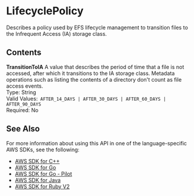 # LifecyclePolicy<a name="API_LifecyclePolicy"></a>

Describes a policy used by EFS lifecycle management to transition files to the Infrequent Access \(IA\) storage class\.

## Contents<a name="API_LifecyclePolicy_Contents"></a>

 **TransitionToIA**   <a name="efs-Type-LifecyclePolicy-TransitionToIA"></a>
 A value that describes the period of time that a file is not accessed, after which it transitions to the IA storage class\. Metadata operations such as listing the contents of a directory don't count as file access events\.  
Type: String  
Valid Values:` AFTER_14_DAYS | AFTER_30_DAYS | AFTER_60_DAYS | AFTER_90_DAYS`   
Required: No

## See Also<a name="API_LifecyclePolicy_SeeAlso"></a>

For more information about using this API in one of the language\-specific AWS SDKs, see the following:
+  [AWS SDK for C\+\+](https://docs.aws.amazon.com/goto/SdkForCpp/elasticfilesystem-2015-02-01/LifecyclePolicy) 
+  [AWS SDK for Go](https://docs.aws.amazon.com/goto/SdkForGoV1/elasticfilesystem-2015-02-01/LifecyclePolicy) 
+  [AWS SDK for Go \- Pilot](https://docs.aws.amazon.com/goto/SdkForGoPilot/elasticfilesystem-2015-02-01/LifecyclePolicy) 
+  [AWS SDK for Java](https://docs.aws.amazon.com/goto/SdkForJava/elasticfilesystem-2015-02-01/LifecyclePolicy) 
+  [AWS SDK for Ruby V2](https://docs.aws.amazon.com/goto/SdkForRubyV2/elasticfilesystem-2015-02-01/LifecyclePolicy) 
